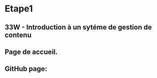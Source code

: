 # Etape1
## 33W  - Introduction à un sytéme de gestion de contenu
## Page de accueil.
## GitHub page: 